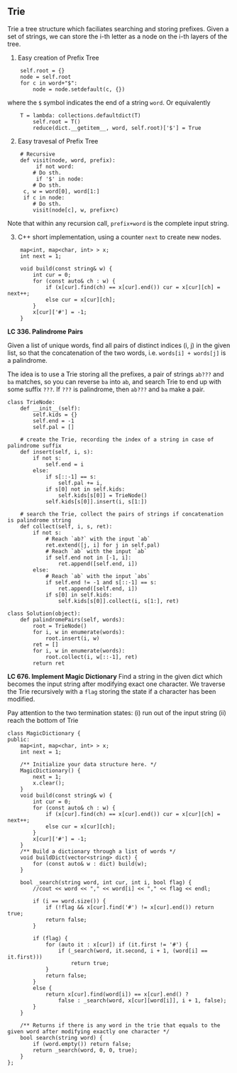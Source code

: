 ## Trie

Trie a tree structure which faciliates searching and storing prefixes. Given a set of strings, we can store the i-th letter as a node on the i-th layers of the tree.

1. Easy creation of Prefix Tree
```
    self.root = {}
    node = self.root
    for c in word+"$":
        node = node.setdefault(c, {})
```
where the `$` symbol indicates the end of a string `word`. Or equivalently
```
	T = lambda: collections.defaultdict(T)
        self.root = T()
        reduce(dict.__getitem__, word, self.root)['$'] = True
```

2. Easy travesal of Prefix Tree
```
    # Recursive
    def visit(node, word, prefix):
         if not word:
	    # Do sth.
         if '$' in node:
	    # Do sth.
	 c, w = word[0], word[1:] 
	 if c in node:
	    # Do sth.
	    visit(node[c], w, prefix+c)
```
Note that within any recursion call, `prefix+word` is the complete input string.

3. C++ short implementation, using a counter `next` to create new nodes.
```
    map<int, map<char, int> > x;
    int next = 1;

    void build(const string& w) {
        int cur = 0;
        for (const auto& ch : w) {
            if (x[cur].find(ch) == x[cur].end()) cur = x[cur][ch] = next++;
            else cur = x[cur][ch];
        }
        x[cur]['#'] = -1;
    }
```

**LC 336. Palindrome Pairs**

Given a list of unique words, find all pairs of distinct indices (i, j) in the given list, so that the concatenation of the two words, i.e. `words[i] + words[j]` is a palindrome.

The idea is to use a Trie storing all the prefixes, a pair of strings `ab???` and `ba` matches, so you can reverse `ba` into `ab`, and search Trie to end up with some suffix `???`. If `???` is palindrome, then `ab???` and `ba` make a pair.

```
class TrieNode:
    def __init__(self):
        self.kids = {}
        self.end = -1
        self.pal = []
    
    # create the Trie, recording the index of a string in case of palindrome suffix
    def insert(self, i, s):
        if not s:
            self.end = i
        else:
            if s[::-1] == s:
                self.pal += i,
            if s[0] not in self.kids:
                self.kids[s[0]] = TrieNode()
            self.kids[s[0]].insert(i, s[1:])
    
    # search the Trie, collect the pairs of strings if concatenation is palindrome string
    def collect(self, i, s, ret):
        if not s:
            # Reach `ab?` with the input `ab`
            ret.extend([j, i] for j in self.pal)
            # Reach `ab` with the input `ab`
            if self.end not in [-1, i]:
                ret.append([self.end, i])
        else:
            # Reach `ab` with the input `abs`
            if self.end != -1 and s[::-1] == s:
                ret.append([self.end, i])
            if s[0] in self.kids:
                self.kids[s[0]].collect(i, s[1:], ret)
        
class Solution(object):
    def palindromePairs(self, words):
        root = TrieNode()
        for i, w in enumerate(words):
            root.insert(i, w)
        ret = []
        for i, w in enumerate(words):
            root.collect(i, w[::-1], ret)
        return ret
```

**LC 676. Implement Magic Dictionary**
Find a string in the given dict which becomes the input string after modifying exact one character.
We traverse the Trie recursively with a `flag` storing the state if a character has been modified.
 
Pay attention to the two termination states: (i) run out of the input string (ii) reach the bottom of Trie

```
class MagicDictionary {
public:
    map<int, map<char, int> > x;
    int next = 1;
    
    /** Initialize your data structure here. */
    MagicDictionary() {
        next = 1;
        x.clear();
    }
    void build(const string& w) {
        int cur = 0;
        for (const auto& ch : w) {
            if (x[cur].find(ch) == x[cur].end()) cur = x[cur][ch] = next++;
            else cur = x[cur][ch];
        }
        x[cur]['#'] = -1;
    }
    /** Build a dictionary through a list of words */
    void buildDict(vector<string> dict) {
        for (const auto& w : dict) build(w);
    }
    
    bool _search(string word, int cur, int i, bool flag) {
        //cout << word << "," << word[i] << "," << flag << endl;
        
        if (i == word.size()) {
            if (!flag && x[cur].find('#') != x[cur].end()) return true;
            return false;
        }
        
        if (flag) {
            for (auto it : x[cur]) if (it.first != '#') {
                if (_search(word, it.second, i + 1, (word[i] == it.first))) 
                    return true;
            }
            return false;
        }
        else {
            return x[cur].find(word[i]) == x[cur].end() ?
                false : _search(word, x[cur][word[i]], i + 1, false);
        }
    }
    
    /** Returns if there is any word in the trie that equals to the given word after modifying exactly one character */
    bool search(string word) {
        if (word.empty()) return false;
        return _search(word, 0, 0, true);
    }
};
```

